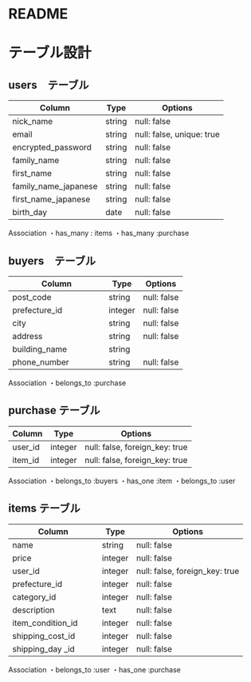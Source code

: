 # README
# テーブル設計

## users　テーブル
| Column                | Type   | Options     |
| ------------------    | ------ | ----------- |
| nick_name             | string | null: false |　　
| email                 | string | null: false, unique: true|
| encrypted_password    | string | null: false |
| family_name           | string | null: false |
| first_name            | string | null: false |
| family_name_japanese  | string | null: false |
| first_name_japanese   | string | null: false |
| birth_day             | date   | null: false |

Association
・has_many : items
・has_many :purchase



## buyers　テーブル
| Column                | Type   | Options     |
| ------------------    | ------ | ----------- |
| post_code　　　　　　   | string | null: false |
| prefecture_id　　　　  | integer| null: false |
| city　　　　　　  　　　 | string | null: false |
| address　　　　　　     | string | null: false |
| building_name　　　　  | string | |
| phone_number　　　　   | string | null: false |

Association
・belongs_to :purchase


## purchase テーブル
| Column                | Type   | Options     |
| ------------------    | ------ | ----------- |
| user_id               | integer| null: false, foreign_key: true|
| item_id               | integer| null: false, foreign_key: true|


Association
・belongs_to :buyers
・has_one :item
・belongs_to :user


## items テーブル
| Column                | Type   | Options     |
| ------------------    | ------ | ----------- |
| name                  | string | null: false |
| price                 | integer| null: false |
| user_id               | integer| null: false, foreign_key: true|
| prefecture_id　　　　  | integer| null: false |
| category_id           | integer| null: false |
| description           | text   | null: false |
| item_condition_id     | integer| null: false |
| shipping_cost_id      | integer| null: false |
| shipping_day _id      | integer| null: false |

Association
・belongs_to :user
・has_one :purchase



